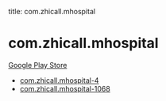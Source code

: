 title: com.zhicall.mhospital
# com.zhicall.mhospital


[Google Play Store](https://play.google.com/store/apps/details?id=com.zhicall.mhospital)


* [com.zhicall.mhospital-4](./com.zhicall.mhospital-4/)
* [com.zhicall.mhospital-1068](./com.zhicall.mhospital-1068/)